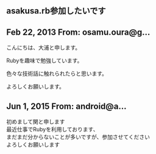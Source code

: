 ## asakusa.rb参加したいです

## Feb 22, 2013 From: osamu.oura@g...

こんにちは、大浦と申します。

Rubyを趣味で勉強しています。

色々な技術話に触れられたらと思います。

よろしくお願いします。

## Jun 1, 2015 From: android@a...

初めまして関と申します  
最近仕事でRubyを利用しております、  
まだまだ分からないことが多いですが、参加させてください  
よろしくお願いします

